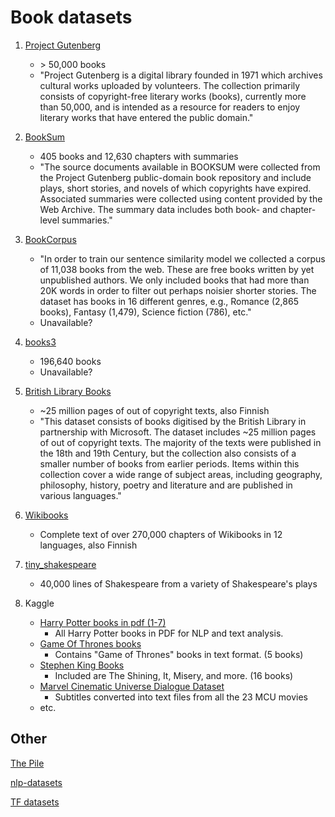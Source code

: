 # Book datasets

1. [Project Gutenberg](https://github.com/pgcorpus/gutenberg)

   - \> 50,000 books
   - "Project Gutenberg is a digital library founded in 1971
     which archives cultural works uploaded by volunteers.
     The collection primarily consists of copyright-free literary works (books), currently more than 50,000, and is
     intended as a resource for readers to enjoy literary works
     that have entered the public domain."

1. [BookSum](https://github.com/salesforce/booksum)

   - 405 books and 12,630 chapters with summaries
   - "The source documents available in BOOKSUM were collected from
     the Project Gutenberg public-domain book repository
     and include plays, short stories, and novels
     of which copyrights have expired. Associated summaries were collected using content provided by
     the Web Archive. The summary data includes
     both book- and chapter-level summaries."

1. [BookCorpus](https://github.com/jackbandy/bookcorpus-datasheet)

   - "In order to train our sentence similarity model we collected a corpus of 11,038 books
     from the web. These are free books written by yet unpublished authors. We only included books that had more than 20K words in order to filter out perhaps noisier
     shorter stories. The dataset has books in 16 different genres, e.g., Romance (2,865
     books), Fantasy (1,479), Science fiction (786), etc."
   - Unavailable?

1. [books3](https://twitter.com/theshawwn/status/1320282149329784833)

   - 196,640 books
   - Unavailable?

1. [British Library Books](https://huggingface.co/datasets/TheBritishLibrary/blbooks)

   - ~25 million pages of out of copyright texts, also Finnish
   - "This dataset consists of books digitised by the British Library in partnership with Microsoft. The dataset includes ~25 million pages of out of copyright texts. The majority of the texts were published in the 18th and 19th Century, but the collection also consists of a smaller number of books from earlier periods. Items within this collection cover a wide range of subject areas, including geography, philosophy, history, poetry and literature and are published in various languages."

1. [Wikibooks](https://www.kaggle.com/datasets/dhruvildave/wikibooks-dataset)

   - Complete text of over 270,000 chapters of Wikibooks in 12 languages, also Finnish

1. [tiny_shakespeare](https://www.tensorflow.org/datasets/catalog/tiny_shakespeare)

   - 40,000 lines of Shakespeare from a variety of Shakespeare's plays

1. Kaggle
   - [Harry Potter books in pdf (1-7)](https://www.kaggle.com/datasets/hinepo/harry-potter-books-in-pdf-1-7)
     - All Harry Potter books in PDF for NLP and text analysis.
   - [Game Of Thrones books](https://www.kaggle.com/datasets/khulasasndh/game-of-thrones-books)
     - Contains "Game of Thrones" books in text format. (5 books)
   - [Stephen King Books](https://www.kaggle.com/datasets/ttalbitt/stephen-king-books)
     - Included are The Shining, It, Misery, and more. (16 books)
   - [Marvel Cinematic Universe Dialogue Dataset](https://www.kaggle.com/datasets/phiitm/marvel-cinematic-universe-dialogue-dataset/data)
     - Subtitles converted into text files from all the 23 MCU movies
   - etc.

## Other

[The Pile](https://arxiv.org/pdf/2101.00027.pdf)

[nlp-datasets](https://github.com/niderhoff/nlp-datasets)

[TF datasets](https://www.tensorflow.org/datasets)
